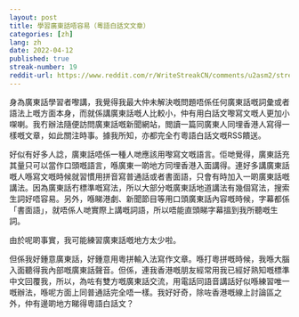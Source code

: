 ```yaml
---
layout: post
title: 學習廣東話唔容易（粵語白話文文章）
categories: [zh]
lang: zh
date: 2022-04-12
published: true
streak-number: 19
reddit-url: https://www.reddit.com/r/WriteStreakCN/comments/u2asm2/streak_19_學習廣東話唔容易粵語白話文文章/
---
```

身為廣東話學習者嚟講，我覺得我最大仲未解決嘅問題唔係任何廣東話嘅詞彙或者語法上嘅方面本身，而就係講廣東話嘅人比較小，仲有用白話文嚟寫文嘅人更加小㗎喇。我冇辦法隨便訪問廣東話嘅新聞網站，閲讀一篇同廣東人同埋香港人寫得一樣嘅文章，如此關注時事。據我所知，亦都完全冇粵語白話文嘅RSS饋送。

好似有好多人諗，廣東話唔係一種人哋應該用嚟寫文嘅語言。佢哋覺得，廣東話充其量只可以當作口頭嘅語言，喺廣東一啲地方同埋香港入面講得。連好多講廣東話嘅人喺寫文嘅時候就習慣用拼音寫普通話或者書面語，只會有時加入一啲廣東話嘅講法。因為廣東話冇標準嘅寫法，所以大部分嘅廣東話地道講法有幾個寫法，搜索生詞好唔容易。另外，喺睇港劇、新聞節目等用口頭廣東話內容嘅時候，字幕都係「書面語」，就唔係人哋實際上講嘅詞語，所以唔能直頭睇字幕搵到我所聽嘅生詞。

由於呢啲事實，我可能練習廣東話嘅地方太少啦。

但係我好鍾意廣東話，好鍾意用粵拼輸入法寫作文章。喺打粵拼嘅時候，我喺大腦入面聽得我內部嘅廣東話聲音。但係，連我香港嘅朋友經常用我已經好熟知嘅標準中文回覆我，所以，為咗有雙方嘅廣東話交流，用電話同語音講話好似喺練習唯一嘅辦法，喺呢方面上同普通話完全唔一樣。我好好奇，除咗香港嘅線上討論區之外，仲有邊啲地方睇得粵語白話文？
